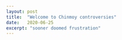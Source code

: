 ```yaml
---
layout: post
title:  "Welcome to Chinmoy controversies"
date:   2020-06-25
excerpt: "sooner doomed frustration"
---
```

